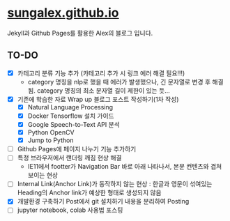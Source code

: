 # [sungalex.github.io](https://sungalex.github.io)

Jekyll과 Github Pages를 활용한 Alex의 블로그 입니다.

## TO-DO

- [x] 카테고리 분류 기능 추가 (카테고리 추가 시 링크 에러 해결 필요!!!)
  - category 명칭을 nlp로 했을 때 에러가 발생했으나, 긴 문자열로 변경 후 해결됨. category 명칭의 최소 문자열 길이 제한이 있는 듯...
- [x] 기존에 학습한 자료 Wrap up 블로그 포스트 작성하기(1차 작성)
  - [x] Natural Language Processing
  - [x] Docker Tensorflow 설치 가이드
  - [x] Google Speech-to-Text API 분석
  - [x] Python OpenCV
  - [x] Jump to Python
- [ ] Github Pages에 페이지 나누기 기능 추가하기
- [ ] 특정 브라우저에서 랜더링 깨짐 현상 해결
  - IE11에서 footter가 Navigation Bar 바로 아래 나타나서, 본문 컨텐츠와 겹쳐 보이는 현상
- [ ] Internal Link(Anchor Link)가 동작하지 않는 현상 : 한글과 영문이 섞여있는 Heading의 Anchor link가 예상한 형태로 생성되지 않음
- [x] 개발환경 구축하기 Post에서 git 설치하기 내용을 분리하여 Posting
- [ ] jupyter notebook, colab 사용법 포스팅
